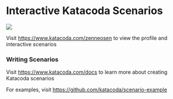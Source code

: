 # Interactive Katacoda Scenarios

[![](http://shields.katacoda.com/katacoda/zenneosen/count.svg)](https://www.katacoda.com/zenneosen "Get your profile on Katacoda.com")

Visit https://www.katacoda.com/zenneosen to view the profile and interactive scenarios

### Writing Scenarios
Visit https://www.katacoda.com/docs to learn more about creating Katacoda scenarios

For examples, visit https://github.com/katacoda/scenario-example

